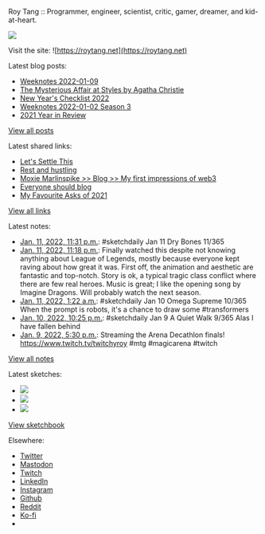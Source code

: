 Roy Tang :: Programmer, engineer, scientist, critic, gamer, dreamer, and kid-at-heart.

![](https://roytang.net/static/img/profile.jpg)

Visit the site: ![https://roytang.net](https://roytang.net)

Latest blog posts:

- [Weeknotes 2022-01-09](https://roytang.net/2022/01/weeknotes-01-09/)
- [The Mysterious Affair at Styles by Agatha Christie](https://roytang.net/2022/01/mysterious-affair-styles/)
- [New Year&#x27;s Checklist 2022](https://roytang.net/2022/01/new-years-checklist/)
- [Weeknotes 2022-01-02 Season 3](https://roytang.net/2022/01/weeknotes-01-02/)
- [2021 Year in Review](https://roytang.net/2022/01/2021-year-in-review/)

[View all posts](https://roytang.net/blog)

Latest shared links:

- [Let&#x27;s Settle This](https://roytang.net/2022/01/lets-settle-this/)
- [Rest and hustling](https://roytang.net/2022/01/rest-and-hustling/)
- [Moxie Marlinspike &gt;&gt; Blog &gt;&gt; My first impressions of web3](https://roytang.net/2022/01/5d848894f505b56281e8b5e6c89562d2/)
- [Everyone should blog](https://roytang.net/2022/01/everyone-should-blog/)
- [My Favourite Asks of 2021](https://roytang.net/2022/01/my-favourite-asks-of-2021/)

[View all links](https://roytang.net/links)

Latest notes:

- [Jan. 11, 2022, 11:31 p.m.](https://roytang.net/2022/01/46f5aaa4af5306f66dd2fee35e157bc0/): #sketchdaily Jan 11 Dry Bones 11/365
- [Jan. 11, 2022, 11:18 p.m.](https://roytang.net/2022/01/7716cd7e971f869c82795cb6fcbc54e5/): Finally watched this despite not knowing anything about League of Legends, mostly because everyone kept raving about how great it was. First off, the animation and aesthetic are fantastic and top-notch. Story is ok, a typical tragic class conflict where there are few real heroes. Music is great; I like the opening song by Imagine Dragons. Will probably watch the next season.
- [Jan. 11, 2022, 1:22 a.m.](https://roytang.net/2022/01/41e6e5f53e35e60576f6a6cb600aa78a/): #sketchdaily Jan 10 Omega Supreme 10/365 When the prompt is robots, it&#x27;s a chance to draw some #transformers
- [Jan. 10, 2022, 10:25 p.m.](https://roytang.net/2022/01/ef41bf8426ccb9a9d597a429480d1efc/): #sketchdaily Jan 9 A Quiet Walk 9/365 Alas I have fallen behind
- [Jan. 9, 2022, 5:30 p.m.](https://roytang.net/2022/01/1480109803477348352/): Streaming the Arena Decathlon finals! https://www.twitch.tv/twitchyroy #mtg #magicarena #twitch

[View all notes](https://roytang.net/notes)

Latest sketches:


- ![](https://roytang.net/media/cache/7e/20/7e207d1857a306721362b0d7b463ef12.jpg)
- ![](https://roytang.net/media/cache/e1/d1/e1d1053728e03321a11296b0a4ec318c.jpg)
- ![](https://roytang.net/media/cache/d5/b7/d5b7407233afb4ef292bed7ec95f1ec2.jpg)

[View sketchbook](https://roytang.net/albums/sketchbook)


Elsewhere:

- [Twitter](https://twitter.com/roytang)
- [Mastodon](https://mastodon.technology/@roytang)
- [Twitch](https://twitch.tv/twitchyroy)
- [LinkedIn](https://www.linkedin.com/in/roytang)
- [Instagram](https://instagram.com/roytang0400)
- [Github](https://github.com/roytang)
- [Reddit](https://reddit.com/u/hungryroy)
- [Ko-fi](https://ko-fi.com/roytang)
- [](mailto:hello@roytang.net)